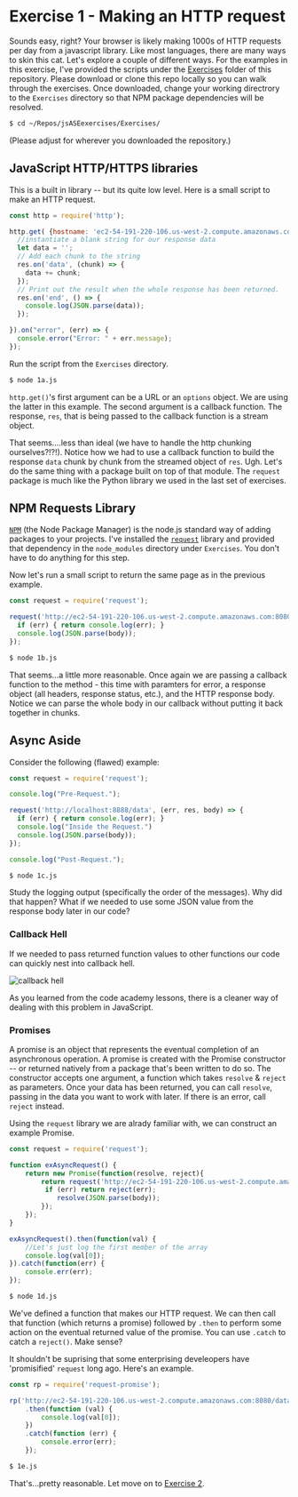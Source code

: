 # Exercise 1 - Making an HTTP request

Sounds easy, right? Your browser is likely making 1000s of HTTP requests per day from a javascript library. Like most languages, there are many ways to skin this cat. Let's explore a couple of different ways. For the examples in this exercise, I've provided the scripts under the [Exercises](./Exercises) folder of this repository. Please download or clone this repo locally so you can walk through the exercises. Once downloaded, change your working directrory to the ``Exercises`` directory so that NPM package dependencies will be resolved.

```bash
$ cd ~/Repos/jsASEexercises/Exercises/
```
(Please adjust for wherever you downloaded the repository.)

## JavaScript HTTP/HTTPS libraries

This is a built in library -- but its quite low level. Here is a small script to make an HTTP request. 

```javascript
const http = require('http');

http.get( {hostname: 'ec2-54-191-220-106.us-west-2.compute.amazonaws.com', port: 8080, path: '/data' }, (res) => {
  //instantiate a blank string for our response data
  let data = '';
  // Add each chunk to the string
  res.on('data', (chunk) => {
    data += chunk;
  });
  // Print out the result when the whole response has been returned.
  res.on('end', () => {
    console.log(JSON.parse(data));
  });

}).on("error", (err) => {
  console.error("Error: " + err.message);
});
```

Run the script from the ``Exercises`` directory.
```bash
$ node 1a.js
```

``http.get()``'s first argument can be a URL or an ``options`` object. We are using the latter in this example. The second argument is a callback function. The response, ``res``, that is being passed to the callback function is a stream object.  

That seems....less than ideal (we have to handle the http chunking ourselves?!?!). Notice how we had to use a callback function to build the response ``data`` chunk by chunk from the streamed object of ``res``. Ugh. Let's do the same thing with a package built on top of that module. The ``request`` package is much like the Python library we used in the last set of exercises.

## NPM Requests Library

[``NPM``](https://www.npmjs.com/) (the Node Package Manager) is the node.js standard way of adding packages to your projects. I've installed the [``request``](https://www.npmjs.com/package/request) library and provided that dependency in the ``node_modules`` directory under ``Exercises``. You don't have to do anything for this step.

Now let's run a small script to return the same page as in the previous example.

```javascript
const request = require('request');

request('http://ec2-54-191-220-106.us-west-2.compute.amazonaws.com:8080/data', (err, res, body) => {
  if (err) { return console.log(err); }
  console.log(JSON.parse(body));
});
```

```bash
$ node 1b.js
```

That seems...a little more reasonable. Once again we are passing a callback function to the method - this time with paramters for error, a response object (all headers, response status, etc.), and the HTTP response body. Notice we can parse the whole body in our callback without putting it back together in chunks. 

## Async Aside

Consider the following (flawed) example:

```javascript
const request = require('request');

console.log("Pre-Request.");

request('http://localhost:8888/data', (err, res, body) => {
  if (err) { return console.log(err); }
  console.log("Inside the Request.")
  console.log(JSON.parse(body));
});

console.log("Post-Request.");
```

```bash
$ node 1c.js
```

Study the logging output (specifically the order of the messages). Why did that happen? What if we needed to use some JSON value from the response body later in our code?

### Callback Hell

If we needed to pass returned function values to other functions our code can quickly nest into callback hell.

![callback hell](https://pbs.twimg.com/media/CbHuC7nWIAUOiOS.png:large)

As you learned from the code academy lessons, there is a cleaner way of dealing with this problem in JavaScript.

### Promises

A promise is an object that represents the eventual completion of an asynchronous operation. A promise is created with the Promise constructor -- or returned natively from a package that's been written to do so. The constructor accepts one argument, a function which takes ``resolve`` & ``reject`` as parameters. Once your data has been returned, you can call ``resolve``, passing in the data you want to work with later. If there is an error, call ``reject`` instead.

Using the ``request`` library we are alrady familiar with, we can construct an example Promise.

```javascript
const request = require('request');

function exAsyncRequest() {
    return new Promise(function(resolve, reject){
        return request('http://ec2-54-191-220-106.us-west-2.compute.amazonaws.com:8080/data/kevin', (err, res, body) => {
         if (err) return reject(err);
            resolve(JSON.parse(body));
        });
    });
}

exAsyncRequest().then(function(val) {
    //Let's just log the first member of the array
    console.log(val[0]);
}).catch(function(err) {
    console.err(err);
});
```

```bash
$ node 1d.js
```

We've defined a function that makes our HTTP request. We can then call that function (which returns a promise) followed by ``.then`` to perform some action on the eventual returned value of the promise. You can use ``.catch`` to catch a ``reject()``. Make sense?

It shouldn't be suprising that some enterprising develeopers have 'promisified' ``request`` long ago. Here's an example.

```javascript
const rp = require('request-promise');

rp('http://ec2-54-191-220-106.us-west-2.compute.amazonaws.com:8080/data/kevin')
    .then(function (val) {
        console.log(val[0]);
    })
    .catch(function (err) {
        console.error(err);
    });
```

```bash
$ 1e.js
```

That's...pretty reasonable. Let move on to [Exercise 2](./jsExercise2.md).









